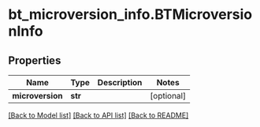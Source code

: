 # bt_microversion_info.BTMicroversionInfo

## Properties
Name | Type | Description | Notes
------------ | ------------- | ------------- | -------------
**microversion** | **str** |  | [optional] 

[[Back to Model list]](../README.md#documentation-for-models) [[Back to API list]](../README.md#documentation-for-api-endpoints) [[Back to README]](../README.md)


